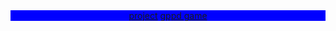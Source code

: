 <!DOCTYPE html>
<html lang="ar">
<head>
    <meta charset="UTF-8">
    <meta name="viewport" content="width=device-width, initial-scale=1.0">
    <title>تصغير الصورة</title>
</head>
<body>
    <header>
        <a href="#project">project</a>
        <a href="#">gppd game</a>
    </header>
    <style>
        header{
            background-color: blue;
        }
    </style>
   
</body>
</html>
